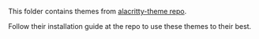 This folder contains themes from [alacritty-theme repo](https://github.com/alacritty/alacritty-theme).

Follow their installation guide at the repo to use these themes to their best.
